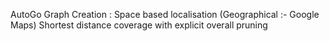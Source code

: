 AutoGo
Graph Creation : Space based localisation (Geographical :- Google Maps)
Shortest distance coverage with explicit overall pruning
